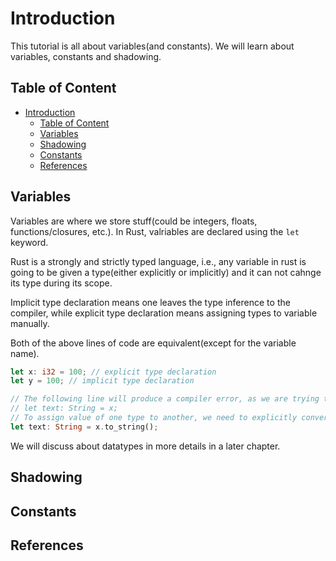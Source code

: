 # Introduction

This tutorial is all about variables(and constants). We will learn about variables, constants and shadowing.

## Table of Content

-   [Introduction](#introduction)
    -   [Table of Content](#table-of-content)
    -   [Variables](#variables)
    -   [Shadowing](#shadowing)
    -   [Constants](#constants)
    -   [References](#references)

## Variables

Variables are where we store stuff(could be integers, floats, functions/closures, etc.). In Rust, valriables are declared using the `let` keyword.

Rust is a strongly and strictly typed language, i.e., any variable in rust is going to be given a type(either explicitly or implicitly) and it can not cahnge its type during its scope.

Implicit type declaration means one leaves the type inference to the compiler, while explicit type declaration means assigning types to variable manually.

Both of the above lines of code are equivalent(except for the variable name).

```rust
let x: i32 = 100; // explicit type declaration
let y = 100; // implicit type declaration

// The following line will produce a compiler error, as we are trying to assign an integer(x) to a variable of type String.
// let text: String = x;
// To assign value of one type to another, we need to explicitly convert it.
let text: String = x.to_string();
```

We will discuss about datatypes in more details in a later chapter.

## Shadowing

## Constants

## References
